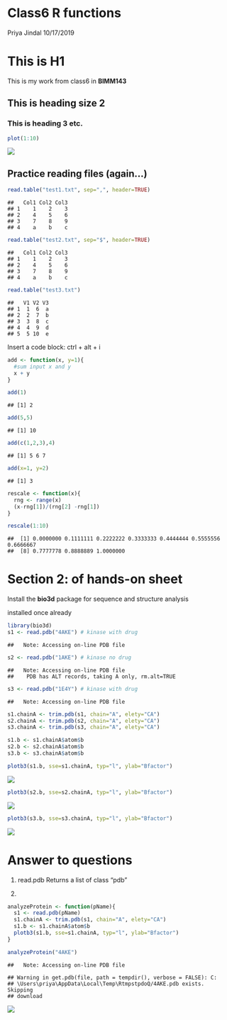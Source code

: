 Class6 R functions
================
Priya Jindal
10/17/2019

# This is H1

This is my work from class6 in **BIMM143**

## This is heading size 2

### This is heading 3 etc.

``` r
plot(1:10)
```

![](class6_files/figure-gfm/unnamed-chunk-1-1.png)<!-- -->

## Practice reading files (again…)

``` r
read.table("test1.txt", sep=",", header=TRUE)
```

    ##   Col1 Col2 Col3
    ## 1    1    2    3
    ## 2    4    5    6
    ## 3    7    8    9
    ## 4    a    b    c

``` r
read.table("test2.txt", sep="$", header=TRUE)
```

    ##   Col1 Col2 Col3
    ## 1    1    2    3
    ## 2    4    5    6
    ## 3    7    8    9
    ## 4    a    b    c

``` r
read.table("test3.txt")
```

    ##   V1 V2 V3
    ## 1  1  6  a
    ## 2  2  7  b
    ## 3  3  8  c
    ## 4  4  9  d
    ## 5  5 10  e

Insert a code block: ctrl + alt + i

``` r
add <- function(x, y=1){
  #sum input x and y
  x + y
}
```

``` r
add(1)
```

    ## [1] 2

``` r
add(5,5)
```

    ## [1] 10

``` r
add(c(1,2,3),4)
```

    ## [1] 5 6 7

``` r
add(x=1, y=2)
```

    ## [1] 3

``` r
rescale <- function(x){
  rng <- range(x)
  (x-rng[1])/(rng[2] -rng[1])
}
```

``` r
rescale(1:10)
```

    ##  [1] 0.0000000 0.1111111 0.2222222 0.3333333 0.4444444 0.5555556 0.6666667
    ##  [8] 0.7777778 0.8888889 1.0000000

# Section 2: of hands-on sheet

Install the **bio3d** package for sequence and structure analysis

installed once already

``` r
library(bio3d)
s1 <- read.pdb("4AKE") # kinase with drug
```

    ##   Note: Accessing on-line PDB file

``` r
s2 <- read.pdb("1AKE") # kinase no drug
```

    ##   Note: Accessing on-line PDB file
    ##    PDB has ALT records, taking A only, rm.alt=TRUE

``` r
s3 <- read.pdb("1E4Y") # kinase with drug
```

    ##   Note: Accessing on-line PDB file

``` r
s1.chainA <- trim.pdb(s1, chain="A", elety="CA")
s2.chainA <- trim.pdb(s2, chain="A", elety="CA")
s3.chainA <- trim.pdb(s3, chain="A", elety="CA")

s1.b <- s1.chainA$atom$b
s2.b <- s2.chainA$atom$b
s3.b <- s3.chainA$atom$b

plotb3(s1.b, sse=s1.chainA, typ="l", ylab="Bfactor")
```

![](class6_files/figure-gfm/unnamed-chunk-6-1.png)<!-- -->

``` r
plotb3(s2.b, sse=s2.chainA, typ="l", ylab="Bfactor")
```

![](class6_files/figure-gfm/unnamed-chunk-6-2.png)<!-- -->

``` r
plotb3(s3.b, sse=s3.chainA, typ="l", ylab="Bfactor")
```

![](class6_files/figure-gfm/unnamed-chunk-6-3.png)<!-- -->

# Answer to questions

1.  read.pdb Returns a list of class “pdb”

2.  
<!-- end list -->

``` r
analyzeProtein <- function(pName){
  s1 <- read.pdb(pName)
  s1.chainA <- trim.pdb(s1, chain="A", elety="CA")
  s1.b <- s1.chainA$atom$b
  plotb3(s1.b, sse=s1.chainA, typ="l", ylab="Bfactor")
}

analyzeProtein("4AKE")
```

    ##   Note: Accessing on-line PDB file

    ## Warning in get.pdb(file, path = tempdir(), verbose = FALSE): C:
    ## \Users\priya\AppData\Local\Temp\RtmpstpdoQ/4AKE.pdb exists. Skipping
    ## download

![](class6_files/figure-gfm/unnamed-chunk-7-1.png)<!-- -->

